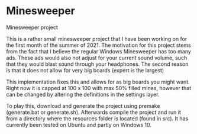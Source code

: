 # Minesweeper

Minesweeper project

This is a rather small minesweeper project that I have been working on for the first month of the summer of 2021. The motivation for this project stems from the fact that I believe the regular Windows Minesweeper has too many ads. These ads would also not adjust for your current sound volume, such that they would blast sound through your headphones. The second reason is that it does not allow for very big boards (expert is the largest)

This implementation fixes this and allows for as big boards you might want. Right now it is capped at 100 x 100 with max 50% filled mines, however that can be changed by altering the definitions in the settings layer. 

To play this, download and generate the project using premake (generate.bat or generate.sh). Afterwards compile the project and run it from a directory where the resources folder is located (found in src). It has currently been tested on Ubuntu and partly on Windows 10.
